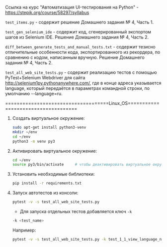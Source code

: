 Ссылка на курс "Автоматизация UI-тестирования на Python" - https://stepik.org/course/58297/syllabus

`test_items.py` - содержит решение Домашнего задания № 4, Часть 1.

`test_gen_selenium_ide` - содержит код, сгенерированный экспортом шагов из Selenium IDE. Решение Домашнего задания № 4, Часть 2.

`diff_between_generate_tests_and_manual_tests.txt` - содержит тезисно отличительные особенности кода, экспортированного из рекордера, 
по сравнению с кодом, написанным вручную. Решение Домашнего задания № 4, Часть 2.

`test_all_web_site_tests.py` - содержит реализацию тестов с помощью PyTest+Selenium Webdriver 
для сайта http://selenium1py.pythonanywhere.com/, где в конце адреса указывается language, 
который передаётся в параметрах командной строки, по умолчанию --language=ru.


====================================Linux_OS====================================
1. Создать виртуальное окружение:

	```bash
	sudo apt-get install python3-venv
	mkdir ~/env
	cd ~/env
	python3 -m venv py3
	```

2. Активировать виртуальное окружение:

	```bash
	cd ~/env
	source py3/bin/activate		# чтобы деактивировать виртуальное окружение - deactivate
	```

3. Установить необходимые библиотеки:

	```bash
	pip install -r requirements.txt

	```
4. Запуск автотестов из консоли:

	```bash
	pytest -v -s test_all_web_site_tests.py
	```
   - Для запуска отдельных тестов добавляется ключ `-k`

	```bash
	-k <test_name>
	```
	Например:
	```bash
	pytest -v -s test_all_web_site_tests.py -k test_1_1_view_language_nav_bar
	```
